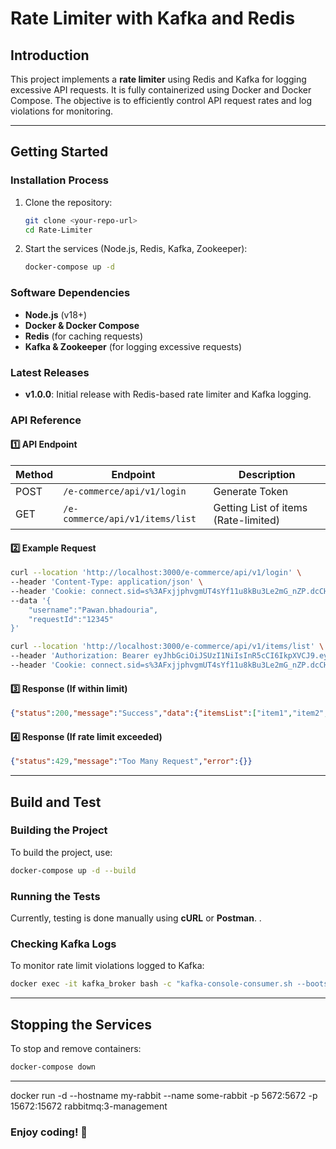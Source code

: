 # Rate Limiter with Kafka and Redis

## Introduction
This project implements a **rate limiter** using Redis and Kafka for logging excessive API requests. It is fully containerized using Docker and Docker Compose. The objective is to efficiently control API request rates and log violations for monitoring.

---

## Getting Started
### Installation Process
1. Clone the repository:
   ```sh
   git clone <your-repo-url>
   cd Rate-Limiter
   ```
2. Start the services (Node.js, Redis, Kafka, Zookeeper):
   ```sh
   docker-compose up -d
   ```

### Software Dependencies
- **Node.js** (v18+)
- **Docker & Docker Compose**
- **Redis** (for caching requests)
- **Kafka & Zookeeper** (for logging excessive requests)

### Latest Releases
- **v1.0.0**: Initial release with Redis-based rate limiter and Kafka logging.

### API Reference
#### **1️⃣ API Endpoint**
| Method | Endpoint | Description |
|--------|---------|-------------|
| POST | `/e-commerce/api/v1/login` | Generate Token  |
| GET | `/e-commerce/api/v1/items/list` | Getting List of items (Rate-limited) |

#### **2️⃣ Example Request**

```sh
curl --location 'http://localhost:3000/e-commerce/api/v1/login' \
--header 'Content-Type: application/json' \
--header 'Cookie: connect.sid=s%3AFxjjphvgmUT4sYf11u8kBu3Le2mG_nZP.dcCHEamBIUUjmjSyBkGFPV9SwKzd4mmH%2BxFWca%2FP0YI' \
--data '{
    "username":"Pawan.bhadouria",
    "requestId":"12345"
}'
```

```sh
curl --location 'http://localhost:3000/e-commerce/api/v1/items/list' \
--header 'Authorization: Bearer eyJhbGciOiJSUzI1NiIsInR5cCI6IkpXVCJ9.eyJ1c2VybmFtZSI6IlBhd2FuLmJoYWRvdXJpYSIsInJlcXVlc3RJZCI6IjEyMzQ1IiwiaWF0IjoxNzQzNjgzMDg0LCJleHAiOjE3NDM3Njk0ODR9.grykp7zcYrBPsbZmCtPqhErOmp_EGgsRxj94C_sUinGvzJMRtEbJ3WUat4tWYBmse2LDOhXaPrkPsvXH2QgN83XC1G0zRAjGB3vAAzZQJJZ-ATsMLfHW6-B1eAwbmBTaa-MdC_fomHUEQPHtox9ph2z8x3XNTZ9kSRMH0IVahg--oEGJe12OpguthhKvr9x6XDZA02FJnZOxkhX_LHTOXjRgY15FfcP46n0G2NhJmsJ0mVY4utEYJki8kKxZIgvBNHMKZYAlBbE7ISUDdIBZOnrRYL9JGgb9EwW9S_8ve0d7XyLUXnOgNVyxSbp5qgQym-ndRun57ZbXDzR5UHg4gA' \
--header 'Cookie: connect.sid=s%3AFxjjphvgmUT4sYf11u8kBu3Le2mG_nZP.dcCHEamBIUUjmjSyBkGFPV9SwKzd4mmH%2BxFWca%2FP0YI''
```


#### **3️⃣ Response (If within limit)**
```json
{"status":200,"message":"Success","data":{"itemsList":["item1","item2","item3"]}}
```
#### **4️⃣ Response (If rate limit exceeded)**
```json
{"status":429,"message":"Too Many Request","error":{}}
```

---

## Build and Test
### **Building the Project**
To build the project, use:
```sh
docker-compose up -d --build
```

### **Running the Tests**
Currently, testing is done manually using **cURL** or **Postman**.
.

### **Checking Kafka Logs**
To monitor rate limit violations logged to Kafka:
```sh
docker exec -it kafka_broker bash -c "kafka-console-consumer.sh --bootstrap-server kafka:9092 --topic rate-limiter-logs --from-beginning"
```

---

## Stopping the Services
To stop and remove containers:
```sh
docker-compose down
```

---

docker run -d --hostname my-rabbit --name some-rabbit -p 5672:5672 -p 15672:15672 rabbitmq:3-management


### **Enjoy coding! 🚀**
